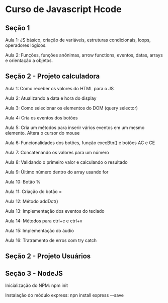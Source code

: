 # Curso de Javascript Hcode

## Seção 1
Aula 1: JS básico, criação de variáveis, estruturas condicionais, loops, operadores lógicos.

Aula 2: Funções, funções anônimas, arrow functions, eventos, datas, arrays e orientação a objetos.

## Seção 2 - Projeto calculadora
Aula 1: Como receber os valores do HTML para o JS

Aula 2: Atualizando a data e hora do display

Aula 3: Como selecionar os elementos do DOM (query selector)

Aula 4: Cria os eventos dos botões

Aula 5: Cria um métodos para inserir vários eventos em um mesmo elemento. Altera o cursor do mouse

Aula 6: Funcionalidades dos botões, função execBtn() e botões AC e CE

Aula 7: Concatenando os valores para um número

Aula 8: Validando o primeiro valor e calculando o resultado

Aula 9: Último número dentro do array usando for

Aula 10: Botão %

Aula 11: Criação do botão =

Aula 12: Método addDot()

Aula 13: Implementação dos eventos do teclado

Aula 14: Métodos para ctrl+c e ctrl+v

Aula 15: Implementação do áudio

Aula 16: Tratramento de erros com try catch

## Seção 2 - Projeto Usuários

## Seção 3 - NodeJS

Inicialização do NPM: npm init

Instalação do módulo express: npn install express --save
